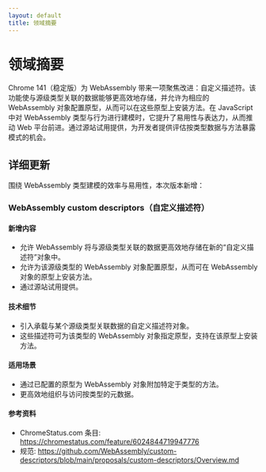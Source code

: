 ```yaml
---
layout: default
title: 领域摘要
---
```


# 领域摘要

Chrome 141（稳定版）为 WebAssembly 带来一项聚焦改进：自定义描述符。该功能使与源级类型关联的数据能够更高效地存储，并允许为相应的 WebAssembly 对象配置原型，从而可以在这些原型上安装方法。在 JavaScript 中对 WebAssembly 类型与行为进行建模时，它提升了易用性与表达力，从而推动 Web 平台前进。通过源站试用提供，为开发者提供评估按类型数据与方法暴露模式的机会。

## 详细更新

围绕 WebAssembly 类型建模的效率与易用性，本次版本新增：

### WebAssembly custom descriptors（自定义描述符）

#### 新增内容
- 允许 WebAssembly 将与源级类型关联的数据更高效地存储在新的“自定义描述符”对象中。
- 允许为该源级类型的 WebAssembly 对象配置原型，从而可在 WebAssembly 对象的原型上安装方法。
- 通过源站试用提供。

#### 技术细节
- 引入承载与某个源级类型关联数据的自定义描述符对象。
- 这些描述符可为该类型的 WebAssembly 对象指定原型，支持在该原型上安装方法。

#### 适用场景
- 通过已配置的原型为 WebAssembly 对象附加特定于类型的方法。
- 更高效地组织与访问按类型的元数据。

#### 参考资料
- ChromeStatus.com 条目: https://chromestatus.com/feature/6024844719947776
- 规范: https://github.com/WebAssembly/custom-descriptors/blob/main/proposals/custom-descriptors/Overview.md
